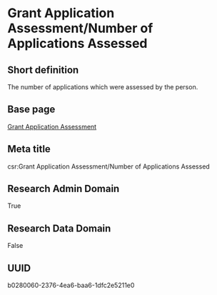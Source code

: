 # Grant Application Assessment/Number of Applications Assessed
## Short definition
The number of applications which were assessed by the person.
## Base page
[Grant Application Assessment](../../Objects/Grant%20Application%20Assessment.md)
## Meta title
csr:Grant Application Assessment/Number of Applications Assessed
## Research Admin Domain
True
## Research Data Domain
False
## UUID
b0280060-2376-4ea6-baa6-1dfc2e5211e0
